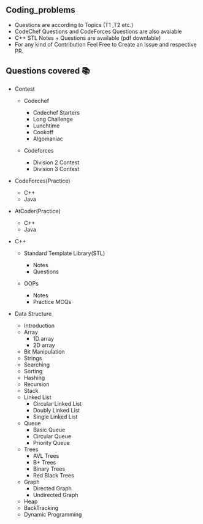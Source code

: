 ## Coding_problems
- Questions are according to Topics (T1 ,T2 etc.)
- CodeChef Questions and CodeForces Questions are also avaiable
- C++ STL Notes + Questions are available (pdf downlable)
- For any kind of Contribution Feel Free to Create an Issue  and respective PR.

## Questions covered 📚

- Contest
  - Codechef
    - Codechef Starters
    - Long Challenge
    - Lunchtime
    - Cookoff
    - Algomaniac

  - Codeforces
    - Division 2 Contest
    - Division 3 Contest

- CodeForces(Practice)
  - C++
  - Java

- AtCoder(Practice)
  - C++
  - Java

- C++
  - Standard Template Library(STL)
    - Notes
    - Questions

  - OOPs
    - Notes
    - Practice MCQs

- Data Structure
  - Introduction 
  - Array
    - 1D array
    - 2D array
  - Bit Manipulation
  - Strings
  - Searching
  - Sorting
  - Hashing
  - Recursion
  - Stack
  - Linked List
    - Circular Linked List
    - Doubly Linked List
    - Single Linked List
  - Queue
    - Basic Queue
    - Circular Queue
    - Priority Queue
  - Trees
    - AVL Trees
    - B+ Trees
    - Binary Trees
    - Red Black Trees
  - Graph
    - Directed Graph
    - Undirected Graph
  - Heap
  - BackTracking
  - Dynamic Programming



